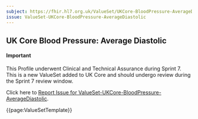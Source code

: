 ```yaml
---
subject: https://fhir.hl7.org.uk/ValueSet/UKCore-BloodPressure-AverageDiastolic
issue: ValueSet-UKCore-BloodPressure-AverageDiastolic
---
```

## UK Core Blood Pressure: Average Diastolic

<div id="newAsset" markdown="span" class="alert alert-success" role="alert"><h4><i class="fa fa-star"></i> Important</h4>

This Profile underwent Clinical and Technical Assurance during Sprint 7. This is a new ValueSet added to UK Core and should undergo review during the Sprint 7 review window.

Click here to <a href="https://simplifier.net/HL7FHIRUKCoreR4/ValueSet-UKCore-BloodPressure-AverageDiastolic/~issues?level=File">Report Issue for ValueSet-UKCore-BloodPressure-AverageDiastolic</a>.
</div>

{{page:ValueSetTemplate}}
